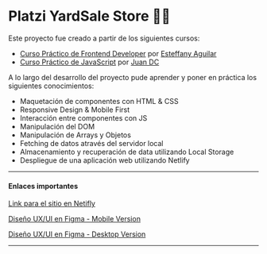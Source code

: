 # Platzi YardSale Store 🛒💚

Este proyecto fue creado a partir de los siguientes cursos:

- [Curso Práctico de Frontend Developer](https://platzi.com/cursos/frontend-developer-practico/) por [Esteffany Aguilar](https://platzi.com/profes/teffcode/)
- [Curso Práctico de JavaScript](https://platzi.com/cursos/javascript-practico/) por [Juan DC](https://platzi.com/profes/juandc/)

A lo largo del desarrollo del proyecto pude aprender y poner en práctica los siguientes conocimientos:

- Maquetación de componentes con HTML & CSS
- Responsive Design & Mobile First
- Interacción entre componentes con JS
- Manipulación del DOM
- Manipulación de Arrays y Objetos
- Fetching de datos através del servidor local
- Almacenamiento y recuperación de data utilizando Local Storage
- Despliegue de una aplicación web utilizando Netlify

------------



#### Enlaces importantes
[Link para el sitio en Netifly](https://platzi-yardsale-ecommerce.netlify.app/)


[Diseño UX/UI en Figma - Mobile Version](https://www.figma.com/file/bcEVujIzJj5PNIWwF9pP2w/Platzi_YardSale?node-id=0%3A648)

[Diseño UX/UI en Figma - Desktop Version](https://www.figma.com/file/bcEVujIzJj5PNIWwF9pP2w/Platzi_YardSale?node-id=3-2112)

------------

